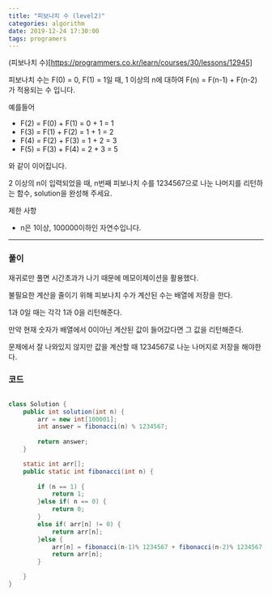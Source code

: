 ```yaml
---
title: "피보나치 수 (level2)"
categories: algorithm
date: 2019-12-24 17:30:00
tags: programers
---
```



(피보나치 수)[https://programmers.co.kr/learn/courses/30/lessons/12945]

피보나치 수는 F(0) = 0, F(1) = 1일 때, 1 이상의 n에 대하여 F(n) = F(n-1) + F(n-2) 가 적용되는 수 입니다.

예를들어

- F(2) = F(0) + F(1) = 0 + 1 = 1
- F(3) = F(1) + F(2) = 1 + 1 = 2
- F(4) = F(2) + F(3) = 1 + 2 = 3
- F(5) = F(3) + F(4) = 2 + 3 = 5


와 같이 이어집니다.

2 이상의 n이 입력되었을 때, n번째 피보나치 수를 1234567으로 나눈 나머지를 리턴하는 함수, solution을 완성해 주세요.

제한 사항
* n은 1이상, 100000이하인 자연수입니다.

---

### 풀이

재귀로만 풀면 시간초과가 나기 때문에 메모이제이션을 활용했다.

불필요한 계산을 줄이기 위해 피보나치 수가 계산된 수는 배열에 저장을 한다.

1과 0일 때는 각각 1과 0을 리턴해준다.

만약 현재 숫자가 배열에서 0이아닌 계산된 값이 들어갔다면 그 값을 리턴해준다.

문제에서 잘 나와있지 않지만 값을 계산할 때 1234567로 나눈 나머지로 저장을 해야한다.

### 코드

```java

class Solution {
    public int solution(int n) {
        arr = new int[100001];
		int answer = fibonacci(n) % 1234567;
		
		return answer;
	}

	static int arr[];
	public static int fibonacci(int n) {
		
		if (n == 1) {
			return 1;
		}else if( n == 0) {
			return 0;
		}
		else if( arr[n] != 0) {
			return arr[n];
		}else {
			arr[n] = fibonacci(n-1)% 1234567 + fibonacci(n-2)% 1234567;
			return arr[n];
		}

	}
}
```